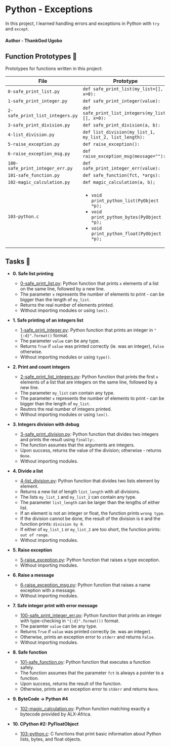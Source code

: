 # Python - Exceptions

In this project, I learned handling errors and exceptions in Python with `try` and `except`.

#### Author - ThankGod Ugobo

## Function Prototypes :floppy_disk:

Prototypes for functions written in this project:

| File                            | Prototype                                                                                                                                                |
| ------------------------------- | -------------------------------------------------------------------------------------------------------------------------------------------------------- |
| `0-safe_print_list.py`          | `def safe_print_list(my_list=[], x=0):`                                                                                                                  |
| `1-safe_print_integer.py`       | `def safe_print_integer(value):`                                                                                                                         |
| `2-safe_print_list_integers.py` | `def safe_print_list_integers(my_list=[], x=0):`                                                                                                         |
| `3-safe_print_division.py`      | `def safe_print_division(a, b):`                                                                                                                         |
| `4-list_division.py`            | `def list_division(my_list_1, my_list_2, list_length):`                                                                                                  |
| `5-raise_exception.py`          | `def raise_exception():`                                                                                                                                 |
| `6-raise_exception_msg.py`      | `def raise_exception_msg(message=""):`                                                                                                                   |
| `100-safe_print_integer_err.py` | `def safe_print_integer_err(value):`                                                                                                                     |
| `101-safe_function.py`          | `def safe_function(fct, *args):`                                                                                                                         |
| `102-magic_calculation.py`      | `def magic_calculation(a, b);`                                                                                                                           |
| `103-python.c`                  | <ul><li>`void print_python_list(PyObject *p);`</li><li>`void print_python_bytes(PyObject *p);`</li><li>`void print_python_float(PyObject *p);`</li></ul> |

## Tasks :page_with_curl:

- **0. Safe list printing**

  - [0-safe_print_list.py](./0-safe_print_list.py): Python function that prints `x` elements of a list on the same line, followed by a new line.
  - The parameter `x` represents the number of elements to print - can be
    bigger than the length of `my_list`.
  - Returns the real number of elements printed.
  - Without importing modules or using `len()`.

- **1. Safe printing of an integers list**

  - [1-safe_print_integer.py](./1-safe_print_integer.py): Python function that prints an integer in `"{:d}".format()` format.
  - The parameter `value` can be any type.
  - Returns `True` if `value` was printed correctly (ie. was an integer), `False` otherwise.
  - Without importing modules or using `type()`.

- **2. Print and count integers**

  - [2-safe_print_list_integers.py](./2-safe_print_list_integers.py): Python function that prints the first `x` elements of a list that are integers on the same line, followed by a new line.
  - The parameter `my_list` can contain any type.
  - The parameter `x` represents the number of elements to print - can be bigger than the length of `my_list`.
  - Reutnrs the real number of integers printed.
  - Without importing modules or using `len()`.

- **3. Integers division with debug**

  - [3-safe_print_division.py](./3-safe_print_division.py): Python function that divides two integers and prints the result using `finally:`.
  - The function assumes that the arguments are integers.
  - Upon success, returns the value of the division; otherwise - returns `None`.
  - Without importing modules.

- **4. Divide a list**

  - [4-list_division.py](./4-list_division.py): Python function that divides two lists element by element.
  - Returns a new list of length `list_length` with all divisions.
  - The lists `my_list_1` and `my_list_2` can contain any type.
  - The parameter `list_length` can be larger than the lengths of either list.
  - If an element is not an integer or float, the function prints `wrong type`.
  - If the division cannot be done, the result of the division is `0` and the function prints: `division by 0`.
  - If either of `my_list_1` or `my_list_2` are too short, the function prints: `out of range`.
  - Without importing modules.

- **5. Raise exception**

  - [5-raise_exception.py](./5-raise_exception.py): Python function that raises a type exception.
  - Without importing modules.

- **6. Raise a message**

  - [6-raise_exception_msg.py](./6-raise_exception_msg.py): Python function that raises a name exception with a message.
  - Without importing modules.

- **7. Safe integer print with error message**

  - [100-safe_print_integer_err.py](./100-safe_print_integer_err.py): Python function that prints an integer with type-checking in `"{:d}".format())` format.
  - The paramter `value` can be any type.
  - Returns `True` if `value` was printed correctly (ie. was an integer).
  - Otherwise, prints an exception error to `stderr` and returns `False`.
  - Without importing modules.

- **8. Safe function**

  - [101-safe_function.py](./101-safe_function.py): Python function that executes a function safely.
  - The function assumes that the parameter `fct` is always a pointer to a function.
  - Upon success, returns the result of the function.
  - Otherwise, prints an en exception error to `stderr` and returns `None`.

- **9. ByteCode -> Python #4**

  - [102-magic_calculation.py](./102-magic_calculation.py): Python function matching exactly a bytecode provided by ALX-Africa.

- **10. CPython #2: PyFloatObject**
  - [103-python.c](./103-python.c): C functions that print basic information about Python lists, bytes, and float objects.
